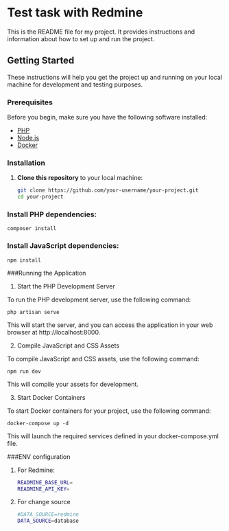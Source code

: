 # Test task with Redmine

This is the README file for my project. It provides instructions and information about how to set up and run the project.

## Getting Started

These instructions will help you get the project up and running on your local machine for development and testing purposes.

### Prerequisites

Before you begin, make sure you have the following software installed:

- [PHP](https://www.php.net/)
- [Node.js](https://nodejs.org/)
- [Docker](https://www.docker.com/)

### Installation

1. **Clone this repository** to your local machine:

   ```bash
   git clone https://github.com/your-username/your-project.git
   cd your-project

### Install PHP dependencies:

    composer install

### Install JavaScript dependencies:

    npm install


###Running the Application
1. Start the PHP Development Server

To run the PHP development server, use the following command:

    php artisan serve

This will start the server, and you can access the application in your web browser at http://localhost:8000.

2. Compile JavaScript and CSS Assets

To compile JavaScript and CSS assets, use the following command:

    npm run dev


This will compile your assets for development.

3. Start Docker Containers

To start Docker containers for your project, use the following command:

    docker-compose up -d

This will launch the required services defined in your docker-compose.yml file.

###ENV configuration

1. For Redmine:
    ```bash
    READMINE_BASE_URL=
    READMINE_API_KEY=
2. For change source
    ```bash
    #DATA_SOURCE=redmine
    DATA_SOURCE=database
